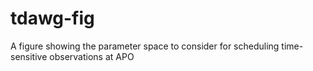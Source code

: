 # tdawg-fig
A figure showing the parameter space to consider for scheduling time-sensitive observations at APO
